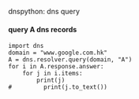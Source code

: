 dnspython: dns query

#### query A dns records
```angular2html
import dns
domain = "www.google.com.hk"
A = dns.resolver.query(domain, "A")
for i in A.response.answer:
    for j in i.items:
        print(j)
#         print(j.to_text())
```